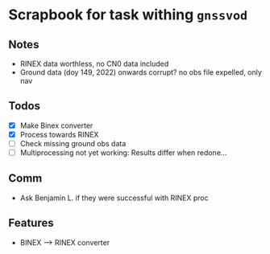 # Scrapbook for task withing `gnssvod`

## Notes

- RINEX data worthless, no CN0 data included
- Ground data (doy 149, 2022) onwards corrupt? no obs file expelled, only nav

## Todos

- [x] Make Binex converter
- [x] Process towards RINEX
- [ ] Check missing ground obs data
- [ ] Multiprocessing not yet working: Results differ when redone...

## Comm
- Ask Benjamin L. if they were successful with RINEX proc

## Features
- BINEX –> RINEX converter
